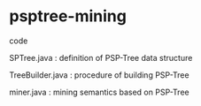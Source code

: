 # psptree-mining
code

SPTree.java : definition of PSP-Tree data structure

TreeBuilder.java : procedure of building PSP-Tree

miner.java : mining semantics based on PSP-Tree
